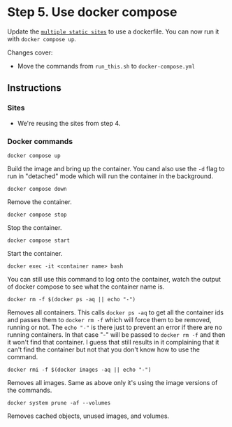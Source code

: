 # Step 5. Use docker compose

Update the [`multiple static sites`](https://github.com/thankevan/Tutorial_WebHostServer/blob/main/step4_multiple_static_sites/) to use a dockerfile. You can now run it with `docker compose up`. 

 Changes cover:
 - Move the commands from `run_this.sh` to `docker-compose.yml` 

## Instructions

### Sites

- We're reusing the sites from step 4.

### Docker commands

```
docker compose up
```
Build the image and bring up the container. You cand also use the `-d` flag to run in "detached" mode which will run the container in the background.


```
docker compose down
```
Remove the container.

```
docker compose stop
```
Stop the container.

```
docker compose start
```
Start the container.

```
docker exec -it <container name> bash
```
You can still use this command to log onto the container, watch the output of docker compose to see what the container name is.

```
docker rm -f $(docker ps -aq || echo "-")
```
Removes all containers. This calls `docker ps -aq` to get all the container ids and passes them to `docker rm -f` which will force them to be removed, running or not. The `echo "-"` is there just to prevent an error if there are no running containers. In that case "-" will be passed to `docker rm -f` and then it won't find that container. I guess that still results in it complaining that it can't find the container but not that you don't know how to use the command.

```
docker rmi -f $(docker images -aq || echo "-")
```
Removes all images. Same as above only it's using the image versions of the commands.

```
docker system prune -af --volumes
```
Removes cached objects, unused images, and volumes.


